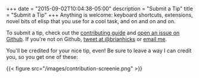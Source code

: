 +++
date = "2015-09-02T10:04:38-05:00"
description = "Submit a Tip"
title = "Submit a Tip"
+++
Anything is welcome: keyboard shortcuts, extensions, novel bits of elisp that
you use for a cool task, and on and on and on.

To submit a tip, check out the
[contributing guide](https://github.com/BrianHicks/spacemacs-rocks/blob/master/CONTRIBUTING.md)
and
[open an issue on Github](https://github.com/BrianHicks/spacemacs-rocks/issues/new).
If you're not on Github, [tweet at @brianhicks](https://twitter.com/brianhicks)
or [email me](mailto:brian@brianthicks.com).

You'll be credited for your nice tip, even! Be sure to leave a way I can credit
you, so you get one of these:

{{< figure src="/images/contribution-screenie.png" >}}
